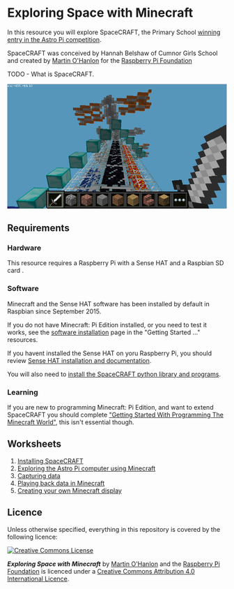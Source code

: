 # Exploring Space with Minecraft

In this resource you will explore SpaceCRAFT, the Primary School [winning entry in the Astro Pi competition](https://astro-pi.org/competition/winners/).

SpaceCRAFT was conceived by Hannah Belshaw of Cumnor Girls School and created by [Martin O'Hanlon](http://www.stuffaboutcode.com) for the [Raspberry Pi Foundation](https://www.raspberrypi.org) 

TODO - What is SpaceCRAFT.

![Data from the ISS displayed in Minecraft](images/spacecraft.png)



## Requirements

### Hardware

This resource requires a Raspberry Pi with a Sense HAT and a Raspbian SD card .

### Software

Minecraft and the Sense HAT software has been installed by default in Raspbian since September 2015.

If you do not have Minecraft: Pi Edition installed, or you need to test it works, see the [software installation](http://www.raspberrypi.org/learning/getting-started-with-minecraft-pi/software.md) page in the "Getting Started ..." resources.

If you havent installed the Sense HAT on yoru Raspberry Pi, you should review [Sense HAT installation and documentation](https://www.raspberrypi.org/documentation/hardware/sense-hat/).

You will also need to [install the SpaceCRAFT python library and programs](installspacecraft.md).

### Learning

If you are new to programming Minecraft: Pi Edition, and want to extend SpaceCRAFT you should complete ["Getting Started With Programming The Minecraft World"](http://www.raspberrypi.org/learning/getting-started-with-minecraft-pi/), this isn't essential though.

## Worksheets

1. [Installing SpaceCRAFT](worksheets/installspacecraft.md)
2. [Exploring the Astro Pi computer using Minecraft](worksheets/interactiveastropi.md)
3. [Capturing data](worksheets/capturingdata.md)
4. [Playing back data in Minecraft](worksheets/playbackdata.md)
5. [Creating your own Minecraft display](worksheets/minecraftdisplay.md)

## Licence

Unless otherwise specified, everything in this repository is covered by the following licence:

[![Creative Commons License](http://i.creativecommons.org/l/by-sa/4.0/88x31.png)](http://creativecommons.org/licenses/by-sa/4.0/)

***Exploring Space with Minecraft*** by [Martin O'Hanlon](http://www.stuffaboutcode.com) and the [Raspberry Pi Foundation](http://www.raspberrypi.org) is licenced under a [Creative Commons Attribution 4.0 International Licence](http://creativecommons.org/licenses/by-sa/4.0/).
